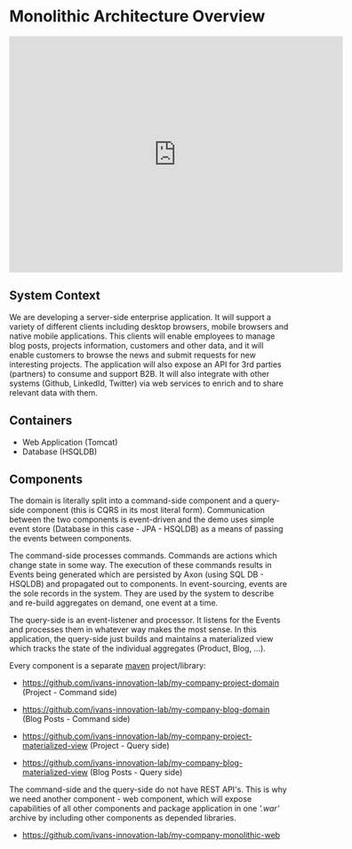 # Monolithic Architecture Overview


<iframe src="https://structurizr.com/embed/22311?diagram=Context&diagramSelector=false" width="600" height="425" marginwidth="0" marginheight="0" frameborder="0" scrolling="no" allowfullscreen="true"></iframe>

## System Context

We are developing a server-side enterprise application. It will support a variety of different clients including desktop browsers, mobile browsers and native mobile applications. This clients will enable employees to manage blog posts, projects information, customers and other data, and it will enable customers to browse the news and submit requests for new interesting projects. The application will also expose an API for 3rd parties (partners) to consume and support B2B. It will also integrate with other systems (Github, LinkedId, Twitter) via web services to enrich and to share relevant data with them.

## Containers

- Web Application (Tomcat)
- Database (HSQLDB)

## Components

The domain is literally split into a command-side component and a query-side component (this is CQRS in its most literal form).
Communication between the two components is event-driven and the demo uses simple event store (Database in this case - JPA - HSQLDB) as a means of passing the events between components.

The command-side processes commands. Commands are actions which change state in some way. The execution of these commands results in Events being generated which are persisted by Axon (using SQL DB - HSQLDB) and propagated out to components. In event-sourcing, events are the sole records in the system. They are used by the system to describe and re-build aggregates on demand, one event at a time.

The query-side is an event-listener and processor. It listens for the Events and processes them in whatever way makes the most sense. In this application, the query-side just builds and maintains a materialized view which tracks the state of the individual aggregates (Product, Blog, ...).

Every component is a separate [maven](https://maven.apache.org/what-is-maven.html) project/library:

- https://github.com/ivans-innovation-lab/my-company-project-domain (Project - Command side)
- https://github.com/ivans-innovation-lab/my-company-blog-domain (Blog Posts - Command side)

- https://github.com/ivans-innovation-lab/my-company-project-materialized-view (Project - Query side)

- https://github.com/ivans-innovation-lab/my-company-blog-materialized-view (Blog Posts - Query side)




The command-side and the query-side do not have REST API's.
This is why we need another component - web component, which will expose capabilities of all other components and package application in one _'.war'_ archive by including other components as depended libraries. 
- https://github.com/ivans-innovation-lab/my-company-monolithic-web 


